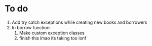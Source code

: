 # To do
1. Add try catch exceptions while creating new books and borrowers
2. In borrow function:
    1. Make custom exception classes
    2. finish this lmao its taking too lonf
